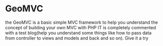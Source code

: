 # GeoMVC

the GeoMVC is a basic simple MVC framework to help you understand the concept of building your own MVC with PHP
IT is completely commented with a test blog(help you understand some things like how to pass data from controller to views and models and back and so on). Give it a try
